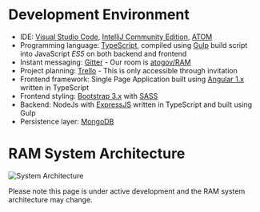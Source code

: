 # Development Environment
 * IDE: [Visual Studio Code](https://code.visualstudio.com/), [IntelliJ Community Edition](https://www.jetbrains.com/idea/download/), [ATOM](https://atom.io/)
 * Programming language: [TypeScript](http://typescriptlang.org), compiled using [Gulp](https://github.com/gulpjs/gulp) build script into JavaScript *ES5* on both backend and frontend
 * Instant messaging: [Gitter](https://gitter.im/) - Our room is [atogov/RAM](https://gitter.im/atogov/RAM)
 * Project planning: [Trello](http://www.trello.com) - This is only accessible through invitation
 * Frontend framework: Single Page Application built using [Angular 1.x](https://angularjs.org/) written in TypeScript
 * Frontend styling: [Bootstrap 3.x](https://getbootstrap.com/) with [SASS](http://sass-lang.com/)
 * Backend: NodeJs with [ExpressJS](http://expressjs.com/) written in TypeScript and built using Gulp
 * Persistence layer: [MongoDB](https://www.mongodb.org/)

# RAM System Architecture

![System Architecture](https://raw.githubusercontent.com/atogov/RAM/develop/docs/images/system-architecture.png)

Please note this page is under active development and the RAM system architecture may change.


